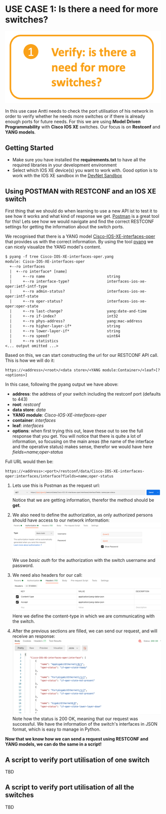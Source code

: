 # USE CASE 1: Is there a need for more switches?

![alt text](/images/port_utilisation.png "Port Utilisation use case")

In this use case Antti needs to check the port utilisation of his network in order to verify whether he needs more switches or if there is already enough ports for future needs. For this we are using **Model Driven Programmability** with **Cisco IOS XE** switches. Our focus is on **Restconf** and **YANG models**.

## Getting Started
- Make sure you have installed the **requirements.txt** to have all the required libraries in your development environment
- Select which IOS XE device(s) you want to work with. Good option is to work with the IOS XE sandbox in the [DevNet Sandbox](https://devnetsandbox.cisco.com/)

## Using POSTMAN with RESTCONF and an IOS XE switch

First thing that we should do when learning to use a new API ist to test it to see how it works and what kind of response we get. [Postman](https://www.postman.com/) is a great tool for this! Lets see how we would navigate and find the correct RESTCONF settings for getting the information about the switch ports.

We recognised that there is a YANG model [Cisco-IOS-XE-interfaces-oper](https://github.com/YangModels/yang/blob/master/vendor/cisco/xe/1741/Cisco-IOS-XE-interfaces-oper.yang) that provides us with the correct information. By using the tool [pyang](https://github.com/mbj4668/pyang) we can nicely visualize the YANG model's content.

```
$ pyang -f tree Cisco-IOS-XE-interfaces-oper.yang
module: Cisco-IOS-XE-interfaces-oper
  +--ro interfaces
  |  +--ro interface* [name]
  |     +--ro name                            string
  |     +--ro interface-type?                 interfaces-ios-xe-oper:ietf-intf-type
  |     +--ro admin-status?                   interfaces-ios-xe-oper:intf-state
  |     +--ro oper-status?                    interfaces-ios-xe-oper:oper-state
  |     +--ro last-change?                    yang:date-and-time
  |     +--ro if-index?                       int32
  |     +--ro phys-address?                   yang:mac-address
  |     +--ro higher-layer-if*                string
  |     +--ro lower-layer-if*                 string
  |     +--ro speed?                          uint64
  |     +--ro statistics
<... output omitted ...>
```

Based on this, we can start constructing the url for our RESTCONF API call. This is how we will do it:
```
https://<address>/<root>/<data store>/<YANG module:Container>/<leaf>[?<options>]
```

In this case, following the pyang output we have above:
- **address**: the address of your switch including the restconf port (defaults to 443)
- **root**: *restconf*
- **data store**: *data*
- **YANG module**: *Cisco-IOS-XE-interfaces-oper*
- **container**: *interfaces*
- **leaf**: *interfaces*
- **options**: when first trying this out, leave these out to see the full response that you get. You will notice that there is quite a lot of information, so focusing on the main areas (the name of the interface and the operative status) makes sense, therefor we would have here *fields=name;oper-status*

Full URL would then be:
```
https://<address>:<port>/restconf/data/Cisco-IOS-XE-interfaces-oper:interfaces/interface?fields=name;oper-status
```

1. Lets use this is Postman as the request url:
![alt text](images/postman_url.png "Postman URL")
Notice that we are getting information, therefor the method should be **get**.


2. We also need to define the authorization, as only authorized persons should have access to our network information:
![alt text](images/postman_auth.png "Postman authorization")
We use *basic auth* for the authorization with the switch username and password.


3. We need also headers for our call:
![alt text](images/postman_header.png "Postman headers")
Here we define the content-type in which we are communicating with the switch.


4. After the previous sections are filled, we can send our request, and will receive an response:
![alt text](images/postman_response.png "Postman response")
Note how the status is 200 OK, meaning that our request was successful. We have the information of the switch's interfaces in JSON format, which is easy to manage in Python.


**Now that we know how we can send a request using RESTCONF and YANG models, we can do the same in a script!**

## A script to verify port utilisation of one switch

TBD


## A script to verify port utilisation of all the switches

TBD